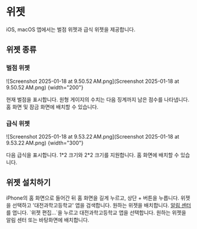 # 위젯

iOS, macOS 앱에서는 벌점 위젯과 급식 위젯을 제공합니다.

## 위젯 종류
### 벌점 위젯

![Screenshot 2025-01-18 at 9.50.52 AM.png](Screenshot 2025-01-18 at 9.50.52 AM.png)
{width="200"}

현재 벌점을 표시합니다. 원형 게이지의 수치는 다음 징계까지 남은 점수를 나타냅니다. 홈 화면 및 잠금 화면에 배치할 수 있습니다.

### 급식 위젯
![Screenshot 2025-01-18 at 9.53.22 AM.png](Screenshot 2025-01-18 at 9.53.22 AM.png)
{width="300"}

다음 급식을 표시합니다. 1\*2 크기와 2\*2 크기를 지원합니다. 홈 화면에 배치할 수 있습니다.

## 위젯 설치하기
<tabs group="os">
<tab title="iOS" group-key="ios">
<procedure title="위젯 설치하기">
<step>
iPhone의 홈 화면으로 들어간 뒤 홈 화면을 길게 누르고, 상단 + 버튼을 누릅니다.
</step>
<step>
위젯을 선택하고 '대전과학고등학교' 앱을 검색합니다.
</step>
<step>
원하는 위젯을 배치합니다.
</step>
</procedure>
</tab>
<tab title="macOS" group-key="macos">
<procedure title="위젯 설치하기">
<step>
<a href="https://support.apple.com/ko-kr/guide/mac-help/mchl2fb1258f/mac">알림 센터</a> 를 엽니다.
</step>
<step>
`위젯 편집...`을 누르고 대전과학고등학교 앱을 선택합니다.
</step>
<step>
원하는 위젯을 알림 센터 또는 바탕화면에 배치합니다.
</step>
</procedure>
</tab>
</tabs>
